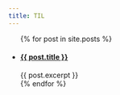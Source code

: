 ```yaml
---
title: TIL
---
```


<ul>
  {% for post in site.posts %}
    <li>
      <h4><a href="{{ site.baseurl }}/{{ post.url }}">{{ post.title }}</a></h4>
      {{ post.excerpt }}
    </li>
  {% endfor %}
</ul>
